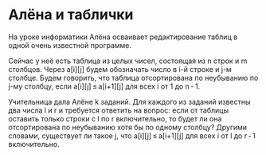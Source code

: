 # Алёна и таблички

На уроке информатики Алёна осваивает редактирование таблиц в одной очень известной программе.

Сейчас у неё есть таблица из целых чисел, состоящая из n строк и m столбцов. Через a[i][j] будем обозначать число в i-й строке и j-м столбце. Будем говорить, что таблица отсортирована по неубыванию по j-му столбцу, если a[i][j] ≤ a[i+1][j] для всех i от 1 до n - 1.

Учительница дала Алёне k заданий. Для каждого из заданий известны два числа l и r и требуется ответить на вопрос: если от таблицы оставить только строки с l по r включительно, то будет ли она отсортирована по неубыванию хотя бы по одному столбцу? Другими словами, существует ли такое j,
что a[i][j] ≤ a[i+1][j] для всех i от l до r - 1 включительно.
